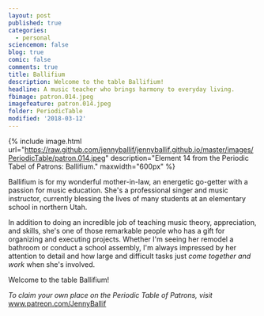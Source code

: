 ```yaml
---
layout: post
published: true
categories:
  - personal
sciencemom: false
blog: true
comic: false
comments: true
title: Ballifium
description: Welcome to the table Ballifium!
headline: A music teacher who brings harmony to everyday living.
fbimage: patron.014.jpeg
imagefeature: patron.014.jpeg
folder: PeriodicTable
modified: '2018-03-12'
---
```

{% include image.html url="https://raw.github.com/jennyballif/jennyballif.github.io/master/images/PeriodicTable/patron.014.jpeg" description="Element 14 from the Periodic Tabel of Patrons: Ballifium." maxwidth="600px" %}

Ballifium is for my wonderful mother-in-law, an energetic go-getter with a passion for music education. She's a professional singer and music instructor, currently blessing the lives of many students at an elementary school in northern Utah. 

In addition to doing an incredible job of teaching music theory, appreciation, and skills, she's one of those remarkable people who has a gift for organizing and executing projects. Whether I'm seeing her remodel a bathroom or conduct a school assembly, I'm always impressed by her attention to detail and how large and difficult tasks just _come together and work_ when she's involved. 

Welcome to the table Ballifium!

_To claim your own place on the Periodic Table of Patrons, visit_ www.patreon.com/JennyBallif
